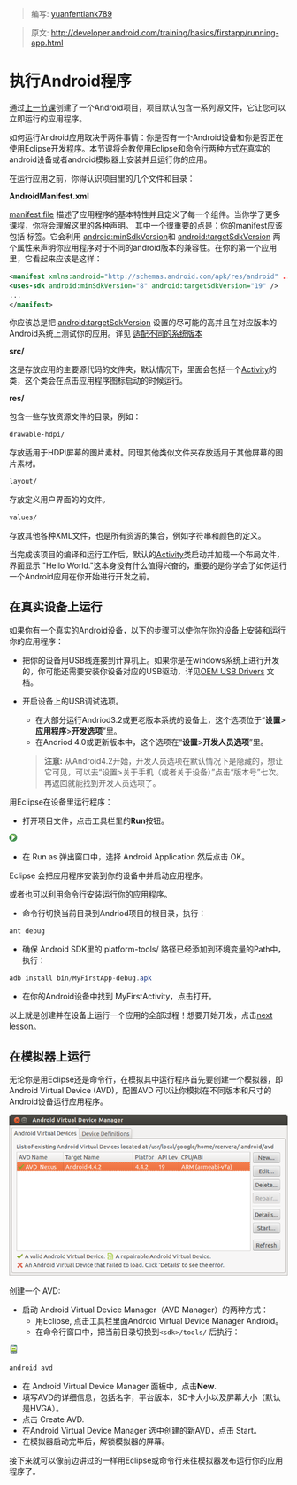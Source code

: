 > 编写: [yuanfentiank789](https://github.com/yuanfentiank789)

> 原文: <http://developer.android.com/training/basics/firstapp/running-app.html>

# 执行Android程序

通过[上一节课](creating-project.html)创建了一个Android项目，项目默认包含一系列源文件，它让您可以立即运行的应用程序。

如何运行Android应用取决于两件事情：你是否有一个Android设备和你是否正在使用Eclipse开发程序。本节课将会教使用Eclipse和命令行两种方式在真实的android设备或者android模拟器上安装并且运行你的应用。

在运行应用之前，你得认识项目里的几个文件和目录：

**AndroidManifest.xml**

[manifest file](http://developer.android.com/guide/topics/manifest/manifest-intro.html) 描述了应用程序的基本特性并且定义了每一个组件。当你学了更多课程，你将会理解这里的各种声明。
其中一个很重要的点是：你的manifest应该包括[<uses-sdk>](http://developer.android.com/guide/topics/manifest/uses-sdk-element.html) 标签。它会利用 [android:minSdkVersion](http://developer.android.com/guide/topics/manifest/uses-sdk-element.html#min)和 [android:targetSdkVersion](http://developer.android.com/guide/topics/manifest/uses-sdk-element.html#target) 两个属性来声明你应用程序对于不同的android版本的兼容性。在你的第一个应用里，它看起来应该是这样：

```xml
<manifest xmlns:android="http://schemas.android.com/apk/res/android" ... >
<uses-sdk android:minSdkVersion="8" android:targetSdkVersion="19" />
...
</manifest>
```

你应该总是把 [android:targetSdkVersion](http://developer.android.com/guide/topics/manifest/uses-sdk-element.html#target) 设置的尽可能的高并且在对应版本的Android系统上测试你的应用。详见 [适配不同的系统版本](/basics/supporting-devices/platforms.html)

**src/**

这是存放应用的主要源代码的文件夹，默认情况下，里面会包括一个[Activity](http://developer.android.com/reference/android/app/Activity.html)的类，这个类会在点击应用程序图标启动的时候运行。

**res/**

包含一些存放资源文件的目录，例如：

```xml
drawable-hdpi/
```

存放适用于HDPI屏幕的图片素材。同理其他类似文件夹存放适用于其他屏幕的图片素材。

```xml
layout/
```

存放定义用户界面的的文件。

```xml
values/
```

存放其他各种XML文件，也是所有资源的集合，例如字符串和颜色的定义。

当完成该项目的编译和运行工作后，默认的[Activity](http://developer.android.com/reference/android/app/Activity.html)类启动并加载一个布局文件，界面显示 "Hello World."这本身没有什么值得兴奋的，重要的是你学会了如何运行一个Android应用在你开始进行开发之前。

## 在真实设备上运行

如果你有一个真实的Android设备，以下的步骤可以使你在你的设备上安装和运行你的应用程序：

* 把你的设备用USB线连接到计算机上。如果你是在windows系统上进行开发的，你可能还需要安装你设备对应的USB驱动，详见[OEM USB Drivers](http://developer.android.com/tools/extras/oem-usb.html) 文档。
* 开启设备上的USB调试选项。
  * 在大部分运行Andriod3.2或更老版本系统的设备上，这个选项位于“**设置**>**应用程序**>**开发选项**”里。
  * 在Andriod 4.0或更新版本中，这个选项在“**设置**>**开发人员选项**”里。

   > **注意:** 从Android4.2开始，开发人员选项在默认情况下是隐藏的，想让它可见，可以去“设置>关于手机（或者关于设备）”点击“版本号”七次。再返回就能找到开发人员选项了。

用Eclipse在设备里运行程序：

* 打开项目文件，点击工具栏里的**Run**按钮。

![eclipse-run](eclipse-run.png)

* 在 Run as 弹出窗口中，选择 Android Application 然后点击 OK。

Eclipse 会把应用程序安装到你的设备中并启动应用程序。


或者也可以利用命令行安装运行你的应用程序。

* 命令行切换当前目录到Andriod项目的根目录，执行：

```java
ant debug
```

* 确保 Android SDK里的 platform-tools/ 路径已经添加到环境变量的Path中，执行：

```java
adb install bin/MyFirstApp-debug.apk
```

* 在你的Android设备中找到 MyFirstActivity，点击打开。

以上就是创建并在设备上运行一个应用的全部过程！想要开始开发，点击[next lesson](http://developer.android.com/training/basics/firstapp/building-ui.html)。

## 在模拟器上运行

无论你是用Eclipse还是命令行，在模拟其中运行程序首先要创建一个模拟器，即 Android Virtual Device (AVD)，配置AVD 可以让你模拟在不同版本和尺寸的Android设备运行应用程序。

![avds-config](avds-config.png)

创建一个 AVD:
* 启动 Android Virtual Device Manager（AVD Manager）的两种方式：
  * 用Eclipse, 点击工具栏里面Android Virtual Device Manager Android。
  * 在命令行窗口中，把当前目录切换到`<sdk>/tools/` 后执行：

![avd_manager](avd_manager.png)

```java
android avd
```

* 在 Android Virtual Device Manager 面板中，点击**New**.
* 填写AVD的详细信息，包括名字，平台版本，SD卡大小以及屏幕大小（默认是HVGA）。
* 点击 Create AVD.
* 在Android Virtual Device Manager 选中创建的新AVD，点击 Start。
* 在模拟器启动完毕后，解锁模拟器的屏幕。

接下来就可以像前边讲过的一样用Eclipse或命令行来往模拟器发布运行你的应用程序了。
